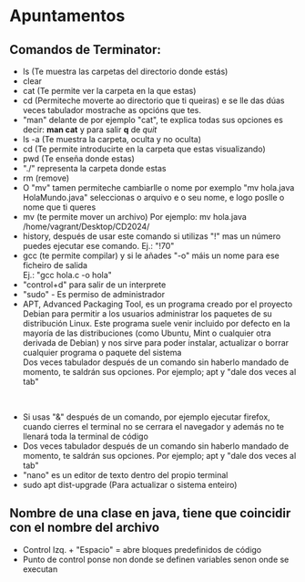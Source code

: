 # Apuntamentos

## Comandos de Terminator:
- ls (Te muestra las carpetas del directorio donde estás)
- clear
- cat (Te permite ver la carpeta en la que estas)
- cd (Permiteche moverte ao directorio que ti queiras) e se lle das dúas veces tabulador mostrache as opcións que tes. 
- "man" delante de por ejemplo "cat", te explica todas sus opciones es decir: **man cat** y para salir **q** de *quit*
- ls -a (Te muestra la carpeta, oculta y no oculta)
- cd (Te permite introducirte en la carpeta que estas visualizando)
- pwd (Te enseña donde estas)
- "./" representa la carpeta donde estas 
- rm (remove)
- O "mv" tamen permiteche cambiarlle o nome por exemplo "mv hola.java HolaMundo.java" seleccionas o arquivo e o seu nome, e logo poslle o nome que ti queres
- mv (te permite mover un archivo)
Por ejemplo: mv hola.java /home/vagrant/Desktop/CD2024/
- history, después de usar este comando si utilizas "!" mas un número puedes ejecutar ese comando. Ej.: "!70"
- gcc (te permite compilar) y si le añades "-o" máis un nome para ese ficheiro de salida  
Ej.: "gcc hola.c -o hola"
- "control+d" para salir de un interprete
- "sudo" - Es permiso de administrador 
- APT, Advanced Packaging Tool, es un programa creado por el proyecto Debian para permitir a los usuarios administrar los paquetes de su distribución Linux. Este programa suele venir incluido por defecto en la mayoría de las distribuciones (como Ubuntu, Mint o cualquier otra derivada de Debian) y nos sirve para poder instalar, actualizar o borrar cualquier programa o paquete del sistema <br />
Dos veces tabulador después de un comando sin haberlo mandado de momento, te saldrán sus opciones. Por ejemplo; apt y "dale dos veces al tab"
<br />

- Si usas "&" después de un comando, por ejemplo ejecutar firefox, cuando cierres el terminal no se cerrara el navegador y además no te llenará toda la terminal de código
- Dos veces tabulador después de un comando sin haberlo mandado de momento, te saldrán sus opciones. Por ejemplo; apt y "dale dos veces al tab"
- "nano" es un editor de texto dentro del propio terminal
- sudo apt dist-upgrade (Para actualizar o sistema enteiro)


## Nombre de una clase en java, tiene que coincidir con el nombre del archivo 

- Control Izq. + "Espacio" = abre bloques predefinidos de código 
- Punto de control ponse non donde se definen variables senon onde se executan


